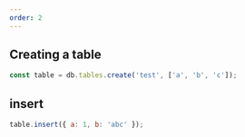 ```yaml
---
order: 2
---
```


## Creating a table

```js
const table = db.tables.create('test', ['a', 'b', 'c']);
```

## insert

```js
table.insert({ a: 1, b: 'abc' });
```